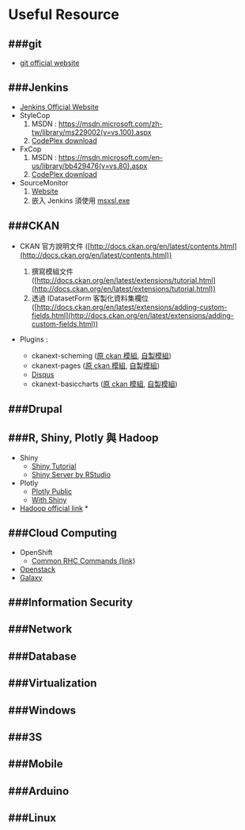 # Useful Resource

<script type="text/javascript" src="js/general.js"></script>

###git
---

* [git official website](https://git-scm.com/downloads)

###Jenkins
---

* [Jenkins Official Website](https://jenkins.io/)
* StyleCop
  1. MSDN : https://msdn.microsoft.com/zh-tw/library/ms229002(v=vs.100).aspx
  2. [CodePlex download](https://stylecop.codeplex.com/)
* FxCop
  1. MSDN : https://msdn.microsoft.com/en-us/library/bb429476(v=vs.80).aspx
  2. [CodePlex download](https://fxcopinstaller.codeplex.com/)
* SourceMonitor
  1. [Website](http://www.campwoodsw.com/sourcemonitor.html)
  2. 嵌入 Jenkins 須使用 [msxsl.exe](https://www.microsoft.com/en-us/download/details.aspx?id=21714)

###CKAN
---

* CKAN 官方說明文件 ([http://docs.ckan.org/en/latest/contents.html](http://docs.ckan.org/en/latest/contents.html))
  1. 撰寫模組文件 ([http://docs.ckan.org/en/latest/extensions/tutorial.html](http://docs.ckan.org/en/latest/extensions/tutorial.html))
  2. 透過 IDatasetForm 客製化資料集欄位 ([http://docs.ckan.org/en/latest/extensions/adding-custom-fields.html](http://docs.ckan.org/en/latest/extensions/adding-custom-fields.html))

* Plugins :
  * ckanext-scheming ([原 ckan 模組](https://github.com/ckan/ckanext-scheming), [自製模組](https://github.com/jiankaiwang/ckanext-scheming))
  * ckanext-pages ([原 ckan 模組](https://github.com/ckan/ckanext-pages), [自製模組](https://github.com/jiankaiwang/ckanext-pages))
  * [Disqus](https://disqus.com/)
  * ckanext-basiccharts ([原 ckan 模組](https://github.com/ckan/ckanext-basiccharts), [自製模組](https://github.com/jiankaiwang/ckanext-basiccharts))

###Drupal
---

###R, Shiny, Plotly 與 Hadoop
---
* Shiny
  * [Shiny Tutorial](http://shiny.rstudio.com/tutorial/)
  * [Shiny Server by RStudio](https://www.rstudio.com/products/shiny/shiny-server2/)
* Plotly
  * [Plotly Public](https://plot.ly/feed/)
  * [With Shiny](https://plot.ly/r/shiny-tutorial/)
* [Hadoop official link](http://hadoop.apache.org/)
  *

###Cloud Computing
---

* OpenShift
  * [Common RHC Commands (link)](https://developers.openshift.com/managing-your-applications/common-rhc-commands.html)
* [Openstack](http://docs.openstack.org/)
* [Galaxy](https://galaxyproject.org/)

###Information Security
---

###Network
---

###Database
---

###Virtualization
---

###Windows
---

###3S
---

###Mobile
---

###Arduino
---

###Linux
---






